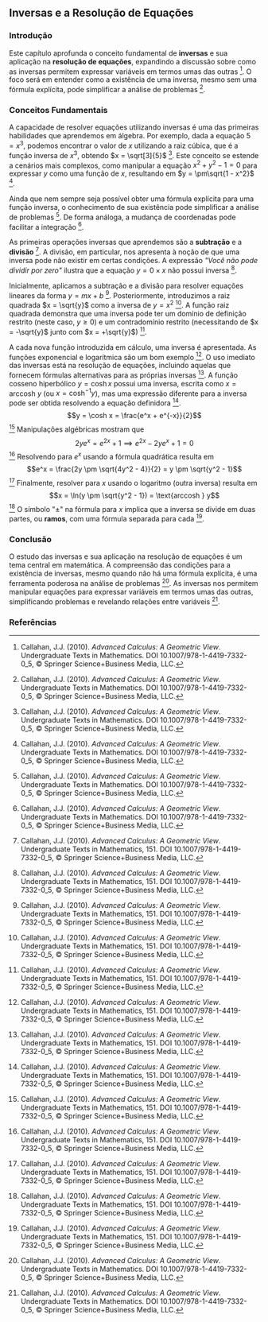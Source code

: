 ## Inversas e a Resolução de Equações

### Introdução
Este capítulo aprofunda o conceito fundamental de **inversas** e sua aplicação na **resolução de equações**, expandindo a discussão sobre como as inversas permitem expressar variáveis em termos umas das outras [^Abstract]. O foco será em entender como a existência de uma inversa, mesmo sem uma fórmula explícita, pode simplificar a análise de problemas [^Abstract].

### Conceitos Fundamentais
A capacidade de resolver equações utilizando inversas é uma das primeiras habilidades que aprendemos em álgebra. Por exemplo, dada a equação $5 = x^3$, podemos encontrar o valor de $x$ utilizando a raiz cúbica, que é a função inversa de $x^3$, obtendo $x = \sqrt[3]{5}$ [^Abstract]. Este conceito se estende a cenários mais complexos, como manipular a equação $x^2 + y^2 - 1 = 0$ para expressar $y$ como uma função de $x$, resultando em $y = \pm\sqrt{1 - x^2}$ [^Abstract].

Ainda que nem sempre seja possível obter uma fórmula explícita para uma função inversa, o conhecimento de sua existência pode simplificar a análise de problemas [^Abstract]. De forma análoga, a mudança de coordenadas pode facilitar a integração [^Abstract].

As primeiras operações inversas que aprendemos são a **subtração** e a **divisão** [^5.1]. A divisão, em particular, nos apresenta à noção de que uma inversa pode não existir em certas condições. A expressão *"Você não pode dividir por zero"* ilustra que a equação $y = 0 \times x$ não possui inversa [^5.1].

Inicialmente, aplicamos a subtração e a divisão para resolver equações lineares da forma $y = mx + b$ [^5.1]. Posteriormente, introduzimos a raiz quadrada $x = \sqrt{y}$ como a inversa de $y = x^2$ [^5.1]. A função raiz quadrada demonstra que uma inversa pode ter um domínio de definição restrito (neste caso, $y \geq 0$) e um contradomínio restrito (necessitando de $x = -\sqrt{y}$ junto com $x = +\sqrt{y}$) [^5.1].

A cada nova função introduzida em cálculo, uma inversa é apresentada. As funções exponencial e logarítmica são um bom exemplo [^5.1]. O uso imediato das inversas está na resolução de equações, incluindo aquelas que fornecem fórmulas alternativas para as próprias inversas [^5.1]. A função cosseno hiperbólico $y = \cosh x$ possui uma inversa, escrita como $x = \text{arccosh } y$ (ou $x = \cosh^{-1} y$), mas uma expressão diferente para a inversa pode ser obtida resolvendo a equação definidora [^5.1].
$$y = \cosh x = \frac{e^x + e^{-x}}{2}$$ [^5.1]
Manipulações algébricas mostram que
$$2ye^x = e^{2x} + 1 \implies e^{2x} - 2ye^x + 1 = 0$$ [^5.1]
Resolvendo para $e^x$ usando a fórmula quadrática resulta em
$$e^x = \frac{2y \pm \sqrt{4y^2 - 4}}{2} = y \pm \sqrt{y^2 - 1}$$ [^5.1]
Finalmente, resolver para $x$ usando o logaritmo (outra inversa) resulta em
$$x = \ln(y \pm \sqrt{y^2 - 1}) = \text{arccosh } y$$ [^5.1]
O símbolo "$\pm$" na fórmula para $x$ implica que a inversa se divide em duas partes, ou **ramos**, com uma fórmula separada para cada [^5.1].

### Conclusão
O estudo das inversas e sua aplicação na resolução de equações é um tema central em matemática. A compreensão das condições para a existência de inversas, mesmo quando não há uma fórmula explícita, é uma ferramenta poderosa na análise de problemas [^Abstract]. As inversas nos permitem manipular equações para expressar variáveis em termos umas das outras, simplificando problemas e revelando relações entre variáveis [^Abstract].

### Referências
[^Abstract]: Callahan, J.J. (2010). *Advanced Calculus: A Geometric View*. Undergraduate Texts in Mathematics. DOI 10.1007/978-1-4419-7332-0_5, © Springer Science+Business Media, LLC.
[^5.1]: Callahan, J.J. (2010). *Advanced Calculus: A Geometric View*. Undergraduate Texts in Mathematics, 151. DOI 10.1007/978-1-4419-7332-0_5, © Springer Science+Business Media, LLC.

<!-- END -->